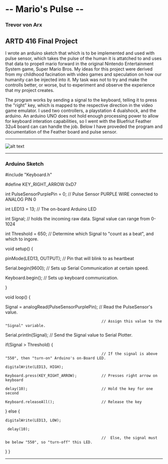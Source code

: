 # -- Mario's Pulse --
### Trevor von Arx
## ARTD 416 Final Project

I wrote an arduino sketch that which is to be implemented and used with pulse sensor, which takes the pulse of the human it is attatched to and uses that data to propell mario forward in the original Nintendo Entertainment System game, Super Mario Bros. My ideas for this project were derived from my childhood facination with video games and speculation on how our humanity can be injected into it. My task was not to try and make the controlls better, or worse, but to experiment and observe the experience that my project creates. 

The program works by sending a signal to the keyboard, telling it to press the "right" key, which is mapped to the respective direction in the video game emulator. I used two controllers, a playstation 4 dualshock, and the arduino. An arduino UNO does not hold enough processing power to allow for keyboard interation capabilities, so I went with the Bluefriut Feather 32u4 board can can handle the job. Below I have proveded the program and documentation of the Feather board and pulse sensor.

---

![alt text](https://tvonarx.tumblr.com/post/174709090051/adafruit-feather-32u4-bluefruit-board-with-pulse)

--- 

### Arduino Sketch

#include "Keyboard.h"

#define KEY_RIGHT_ARROW   0xD7

int PulseSensorPurplePin = 0;                  // Pulse Sensor PURPLE WIRE connected to ANALOG PIN 0

int LED13 = 13;                                // The on-board Arduino LED

int Signal;                                    // holds the incoming raw data. Signal value can range from 0-1024

int Threshold = 650;                           // Determine which Signal to "count as a beat", and which to ingore.


void setup() {

  pinMode(LED13, OUTPUT);                      // Pin that will blink to as heartbeat
  
  Serial.begin(9600);                          // Sets up Serial Communication at certain speed.
  
  Keyboard.begin();                            // Sets up keyboard communication.
  
}

void loop() {

  Signal = analogRead(PulseSensorPurplePin);   // Read the PulseSensor's value.
  
                                               // Assign this value to the "Signal" variable.
                                               
  Serial.println(Signal);                      // Send the Signal value to Serial Plotter.
  
  if(Signal > Threshold) {
  
                                               // If the signal is above "550", then "turn-on" Arduino's on-Board LED.
                                               
    digitalWrite(LED13, HIGH);
    
    Keyboard.press(KEY_RIGHT_ARROW);           // Presses right arrow on keyboard
    
    delay(10);                                 // Hold the key for one second
    
    Keyboard.releaseAll();                     // Release the key
    
    
  } else {
  
    digitalWrite(LED13, LOW);  
    
     delay(10);
     
                                               //  Else, the signal must be below "550", so "turn-off" this LED.
                                               
  } 
}

---
